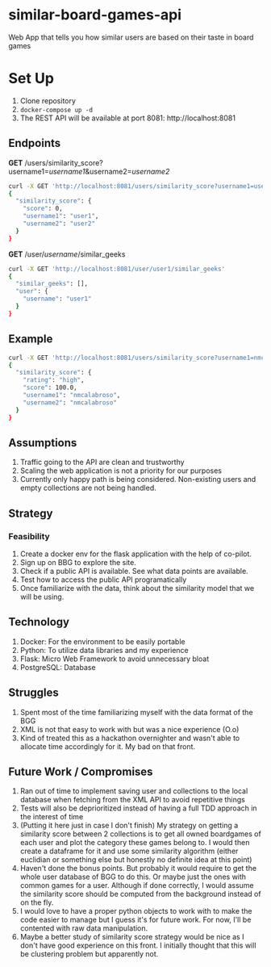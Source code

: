 # similar-board-games-api
Web App that tells you how similar users are based on their taste in board games

# Set Up
1. Clone repository
2. `docker-compose up -d`
3. The REST API will be available at port 8081: http://localhost:8081

## Endpoints

**GET** /users/similarity_score?username1=*username1*&username2=*username2*
```bash
curl -X GET 'http://localhost:8081/users/similarity_score?username1=user1&username2=user2'
{
  "similarity_score": {
    "score": 0,
    "username1": "user1",
    "username2": "user2"
  }
}
```

**GET** /user/*username*/similar_geeks
```bash
curl -X GET 'http://localhost:8081/user/user1/similar_geeks'
{
  "similar_geeks": [],
  "user": {
    "username": "user1"
  }
}
```

## Example
```bash
curl -X GET 'http://localhost:8081/users/similarity_score?username1=nmcalabroso&username2=nmcalabroso'
{
  "similarity_score": {
    "rating": "high",
    "score": 100.0,
    "username1": "nmcalabroso",
    "username2": "nmcalabroso"
  }
}
```

## Assumptions
1. Traffic going to the API are clean and trustworthy
2. Scaling the web application is not a priority for our purposes
3. Currently only happy path is being considered. Non-existing users and empty collections are not being handled.

## Strategy

### Feasibility
1. Create a docker env for the flask application with the help of co-pilot.
2. Sign up on BBG to explore the site.
3. Check if a public API is available. See what data points are available.
4. Test how to access the public API programatically
5. Once familiarize with the data, think about the similarity model that we will be using.

## Technology
1. Docker: For the environment to be easily portable
2. Python: To utilize data libraries and my experience
3. Flask: Micro Web Framework to avoid unnecessary bloat
4. PostgreSQL: Database

## Struggles
1. Spent most of the time familiarizing myself with the data format of the BGG
2. XML is not that easy to work with but was a nice experience (O.o)
3. Kind of treated this as a hackathon overnighter and wasn't able to allocate time accordingly for it. My bad on that front.

## Future Work / Compromises
1. Ran out of time to implement saving user and collections to the local database when fetching from the XML API to avoid repetitive things
2. Tests will also be deprioritized instead of having a full TDD approach in the interest of time
3. (Putting it here just in case I don't finish) My strategy on getting a similarity score between 2 collections is to get all owned boardgames of each user and plot the category these games belong to. I would then create a dataframe for it and use some similarity algorithm (either euclidian or something else but honestly no definite idea at this point)
4. Haven't done the bonus points. But probably it would require to get the whole user database of BGG to do this. Or maybe just the ones with common games for a user. Although if done correctly, I would assume the similarity score should be computed from the background instead of on the fly.
5. I would love to have a proper python objects to work with to make the code easier to manage but I guess it's for future work. For now, I'll be contented with raw data manipulation.
6. Maybe a better study of similarity score strategy would be nice as I don't have good experience on this front. I initially thought that this will be clustering problem but apparently not.